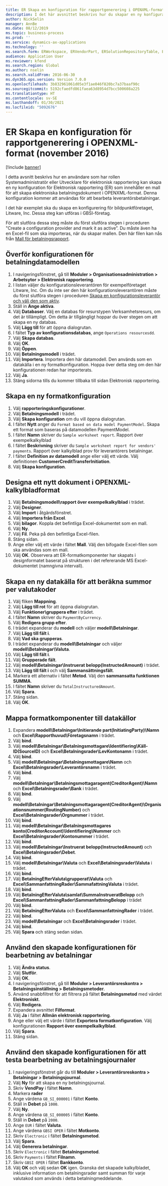 ```yaml
---
title: ER Skapa en konfiguration för rapportgenerering i OPENXML-format (november 2016)
description: I det här avsnittet beskrivs hur du skapar en ny konfiguration av elektronisk rapportering som innehåller en mall för att generera elektroniska dokument i OPENXML-format.
author: NickSelin
manager: AnnBe
ms.date: 08/12/2019
ms.topic: business-process
ms.prod: ''
ms.service: dynamics-ax-applications
ms.technology: ''
ms.search.form: ERWorkspace, ERVendorPart, ERSolutionRepositoryTable, ERSolutionRepositoryCreateDropDialog, ERSolutionImport,  ERSolutionTable, ERSolutionCreateDropDialog, EROperationDesigner, ERDataSourceAddDropDialog, ERModelGroupByFunctionEditor, VendPaymMode, LedgerJournalTable, LedgerJournalTransVendPaym
audience: Application User
ms.reviewer: kfend
ms.search.region: Global
ms.author: nselin
ms.search.validFrom: 2016-06-30
ms.dyn365.ops.version: Version 7.0.0
ms.openlocfilehash: 3b832961061d05e3f1ae046f820bc7a37baaf90c
ms.sourcegitcommit: 5192cfaedfd861faea63d8954d7bcc500608a225
ms.translationtype: HT
ms.contentlocale: sv-SE
ms.lasthandoff: 01/30/2021
ms.locfileid: "5092676"
---
```

# <a name="er-design-a-configuration-for-generating-reports-in-openxml-format-november-2016"></a>ER Skapa en konfiguration för rapportgenerering i OPENXML-format (november 2016)

[!include [banner](../../includes/banner.md)]

I detta avsnitt beskrivs hur en användare som har rollen Systemadministratör eller Utvecklare för elektronisk rapportering kan skapa en ny konfiguration för Elektronisk rapportering (ER) som innehåller en mall för att skapa elektroniska betalningsdokument i OPENXML-format. Denna konfiguration kommer att användas för att bearbeta leverantörsbetalningar.

I det här exemplet ska du skapa en konfigurering för bildpunktföretaget, Litware, Inc. Dessa steg kan utföras i GBSI-företag.

För att slutföra dessa steg måste du först slutföra stegen i proceduren "Create a configuration provider and mark it as active”. Du måste även ha en Excel-fil som ska importeras, när du skapar mallen. Den här filen kan nås från [Mall för betalningsrapport](https://go.microsoft.com/fwlink/?linkid=862266).


## <a name="upload-the-payments-data-model-configuration"></a>Överför konfigurationen för betalningdatamodellen
1. I navigeringsfönstret, gå till **Moduler > Organisationsadministration > Arbetsytor > Elektronisk rapportering**.
2. I listan väljer du konfigurationsleverantören för exempelföretaget Litware, Inc. Om du inte ser den här konfigurationsleverantören måste du först slutföra stegen i proceduren [Skapa en konfigurationsleverantör och välj den som aktiv](er-configuration-provider-mark-it-active-2016-11.md).
3. Ställ in **Ange aktiva**.
4. Välj **Databaser**. Välj en databas för resurstypen Verksamhetsresurs, om det är tillämpligt. Om detta är tillgängligt hoppar du över stegen om att skapa en ny databas.  
5. Välj **Lägg till** för att öppna dialogrutan.
6. I fältet **Typ av konfigurationsdatabas**, ange `Operations resourcesdd`.
7. Välj **Skapa databas**.
8. Välj **OK**.
9. Välj **Öppen**.
10. Välj **Betalningsmodell** i trädet.
11. Välj **Importera**. Importera den här datamodell. Den används som en datakälla i en ny formatkonfiguration. Hoppa över detta steg om den här konfigurationen redan har importerats.  
12. Välj **Ja**.
13. Stäng sidorna tills du kommer tillbaka till sidan Elektronisk rapportering.

## <a name="create-a-new-format-configuration"></a>Skapa en ny formatkonfiguration
1. Välj **rapporteringskonfigurationer**.
2. Välj **Betalningsmodell** i trädet.
3. Välj **Skapa konfiguration** om du vill öppna dialogrutan.
4. I fältet **Nytt** anger du `Format based on data model PaymentModel`. Skapa ett format som baseras på datamodellen PaymentModel.
5. I fältet **Namn** skriver du `Sample worksheet report`. Rapport över exempelkalkylblad  
6. I fältet **Beskrivning** skriver du `Sample worksheet report for vendors' payments`. Rapport över kalkylblad prov för leverantörers betalningar.  
7. I fältet **Definition av datamodell** ange eller välj ett värde. Välj definitionen **CustomerCreditTransferInitiation**.  
8. Välj **Skapa konfiguration**.

## <a name="design-a-new-document-in-openxml-worksheet-format"></a>Designa ett nytt dokument i OPENXML-kalkylbladformat
1. Välj **Betalningsmodell\rapport över exempelkalkylblad** i trädet.
2. Välj **Designer**.
3. Välj **Import** i åtgärdsfönstret.
4. Välj **Importera från Excel**.
5. Välj **bilagor**. Koppla det befintliga Excel-dokumentet som en mall.  
6. Välj **Ny**.
7. Välj **Fil**. Peka på den befintliga Excel-filen.  
8. Stäng sidan.
9. Ange eller välj ett värde i fältet **Mall**. Välj den bifogade Excel-filen som ska användas som en mall.  
10. Välj **OK**. Observera att ER-formatkomponenter har skapats i designformatet baserat på strukturen i det refererande MS Excel-dokumentet (namngivna intervall).  

## <a name="create-a-new-data-source-to-calculate-totals-by-currency-codes"></a>Skapa en ny datakälla för att beräkna summor per valutakoder
1. Välj fliken **Mappning**.
2. Välj **Lägg till rot** för att öppna dialogrutan.
3. Välj **Funktioner\gruppera efter** i trädet.
4. I fältet **Namn** skriver du `PaymentByCurrency`.
5. Välj **Redigera grupp efter**.
6. I trädet expanderar du **modell** och väljer **modell\Betalningar**.
7. Välj **Lägg till fält i**.
8. Välj **Vad ska grupperas**.
9. I trädet expanderar du **modell\Betalningar** och väljer **modell\Betalningar\Valuta**.
10. Välj **Lägg till fält i**.
11. Välj **Grupperade fält**.
12. Välj **modell\Betalningar\Instruerat belopp(InstructedAmount)** i trädet.
13. Välj **Lägg till fält i** och välj **Sammansättningsfält**.
14. Markera ett alternativ i fältet **Metod**. Välj den **sammansatta funktionen SUMMA**.  
15. I fältet **Namn** skriver du `TotalInstructuredAmount`.
16. Välj **Spara**.
17. Stäng sidan.
18. Välj **OK**.

## <a name="map-format-components-to-data-sources"></a>Mappa formatkomponenter till datakällor
1. Expandera **modell\Betalningar\Initierande part(InitiatingParty)\Namn** och **Excel\Rapporthuvud\Företagsnamn** i trädet.
2. Välj **bind**.
3. Välj **modell\Betalningar\Betalningsmottagare\Identifiering\Käll-ID(SourceID)** och **Excel\Betalningsrader\LevKontonamn** i trädet.
4. Välj **bind**.
5. Välj **modell\Betalningar\Betalningsmottagare\Namn** och **Excel\Betalningsrader\Leverantörsnamn** i trädet.
6. Välj **bind**.
7. Välj **modell\Betalningar\Betalningsmottagaragent(CreditorAgent)\Namn** och **Excel\Betalningsrader\Bank** i trädet.
8. Välj **bind**.
9. Välj **modell\Betalningar\Betalningsmottagaragent(CreditorAgent)\Organisationsnummer(RoutingNumber)** och **Excel\Betalningsrader\Orgnummer** i trädet.
10. Välj **bind**.
11. Välj **modell\Betalningar\Betalningsmottagares konto(CreditorAccount)\Identifiering\Nummer** och **Excel\Betalningsrader\Kontonummer** i trädet.
12. Välj **bind**.
13. Välj **modell\Betalningar\Instruerat belopp(InstructedAmount)** och **Excel\Betalningsrader\Debet**.
14. Välj **bind**.
15. Välj **modell\Betalningar\Valuta** och **Excel\Betalningsrader\Valuta** i trädet.
16. Välj **bind**.
17. Välj **BetalningEfterValuta\grupperat\Valuta** och **Excel\SammanfattningRader\SammafattningValuta** i trädet.
18. Välj **bind**.
19. Välj **BetalningEfterValuta\samlat\SummaInstrueratBelopp** och **Excel\SammanfattningRader\SammanfattningBelopp** i trädet
20. Välj **bind**.
21. Välj **BetalningEfterValuta** och **Excel\SammanfattningRader** i trädet.
22. Välj **bind**.
23. Välj **modell\Betalningar** och **Excel\Betalningsrader** i trädet.
24. Välj **bind**.
25. Välj **Spara** och stäng sedan sidan.

## <a name="use-the-created-configuration-for-payments-processing"></a>Använd den skapade konfigurationen för bearbetning av betalningar
1. Välj **Ändra status**.
2. Välj **Slutför**.
3. Välj **OK**.
4. I navigeringsfönstret, gå till **Moduler > Leverantörsreskontra > Betalningsinställning > Betalningsmetoder**.
5. Använd snabbfiltret för att filtrera på fältet **Betalningsmetod** med värdet **Elektroniskt**.
6. Välj **Redigera**.
7. Expandera avsnittet **Filformat**.
8. Välj **Ja** i fältet **Allmän elektronisk rapportering**.
9. Ange eller välj ett värde i fältet **Exportera formatkonfiguration**. Välj konfigurationen **Rapport över exempelkalkylblad**.  
10. Välj **Spara**.
11. Stäng sidan.

## <a name="use-the-created-configuration-for-testing-of-payment-journals-processing"></a>Använd den skapade konfigurationen för att testa bearbetning av betalningsjournaler
1. I navigeringsfönstret går du till **Moduler > Leverantörsreskontra > Betalningar > Betalningsjournal**.
2. Välj **Ny** för att skapa en ny betalningsjournal.
3. Skriv **VendPay** i fältet **Namn**.
4. Markera **rader**
5. Ange värdena `GB_SI_000001` i fältet **Konto**.
6. Ställ in **Debet** på `1000`.
7. Välj **Ny**.
8. Ange värdena `GB_SI_000005` i fältet **Konto**.
9. Ställ in **Debet** på `2000`.
10. Ange `EUR` i fältet **Valuta**.
11. Ange värdena `GBSI OPER` i fältet **Motkonto**.
12. Skriv `Electronic` i fältet **Betalningsmetod**.
13. Välj **Spara**.
14. Välj **Generera betalningar**.
15. Skriv `Electronic` i fältet **Betalningsmetod**.
16. Skriv `Payments` i fältet **Filnamn**.
17. Skriv `GBSI OPER` i fältet **Bankkonto**.
18. Välj **OK** och välj sedan **OK** igen. Granska det skapade kalkylbladet, inklusive information om betalningsrader samt summan för varje valutakod som används i detta betalningmeddelande.  

